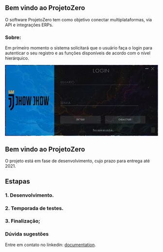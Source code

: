 ## Bem vindo ao ProjetoZero

O software ProjetoZero tem como objetivo conectar multiplataformas, via API e integrações ERPs.




### Sobre: 

Em primeiro momento o sistema solicitará que o usuário faça o login para autenticar o seu registro e as funções disponíveis de acordo com o nível hierárquico.

![Image de Login](https://github.com/JhonkBR/ProjetoZero/blob/master/teste/Icones/LoginImg.png)



## Bem vindo ao ProjetoZero
O projeto está em fase de desenvolvimento, cujo prazo para entrega até 2021.



## Estapas 

### 1. Desenvolvimento.

### 2. Temporada de testes.

### 3. Finalização;



### Dúvida sugestões 
Entre em contato no linkedin: [documentation](https://www.linkedin.com/in/jhoocandido/).


